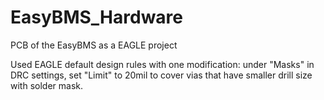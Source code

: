 # EasyBMS_Hardware
PCB of the EasyBMS as a EAGLE project

Used EAGLE default design rules with one modification: under "Masks" in DRC settings, set "Limit" to 20mil to cover vias that have smaller drill size with solder mask.